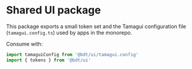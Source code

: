 # Shared UI package

This package exports a small token set and the Tamagui configuration file
(`tamagui.config.ts`) used by apps in the monorepo.

Consume with:

```ts
import tamaguiConfig from '@bdt/ui/tamagui.config'
import { tokens } from '@bdt/ui'
```
